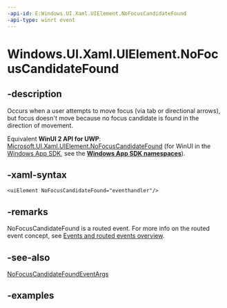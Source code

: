 ```yaml
---
-api-id: E:Windows.UI.Xaml.UIElement.NoFocusCandidateFound
-api-type: winrt event
---
```


<!-- Event syntax.
public event TypedEventHandler NoFocusCandidateFound<UIElement, NoFocusCandidateFoundEventArgs>
-->

# Windows.UI.Xaml.UIElement.NoFocusCandidateFound

## -description

Occurs when a user attempts to move focus (via tab or directional arrows), but focus doesn't move because no focus candidate is found in the direction of movement.

Equivalent **WinUI 2 API for UWP**: [Microsoft.UI.Xaml.UIElement.NoFocusCandidateFound](/windows/winui/api/microsoft.ui.xaml.uielement.nofocuscandidatefound) (for WinUI in the [Windows App SDK](/windows/apps/windows-app-sdk/), see the **[Windows App SDK namespaces](/windows/windows-app-sdk/api/winrt/)**).

## -xaml-syntax

```xaml
<uiElement NoFocusCandidateFound="eventhandler"/>
```

## -remarks

NoFocusCandidateFound is a routed event. For more info on the routed event concept, see [Events and routed events overview](/windows/uwp/xaml-platform/events-and-routed-events-overview).

## -see-also

[NoFocusCandidateFoundEventArgs](../windows.ui.xaml.input/nofocuscandidatefoundeventargs.md)

## -examples
